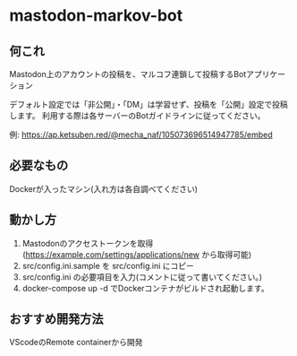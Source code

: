 # mastodon-markov-bot
## 何これ
Mastodon上のアカウントの投稿を、マルコフ連鎖して投稿するBotアプリケーション

デフォルト設定では「非公開」・「DM」は学習せず、投稿を「公開」設定で投稿します。 
利用する際は各サーバーのBotガイドラインに従ってください。


例: https://ap.ketsuben.red/@mecha_naf/105073696514947785/embed

## 必要なもの
Dockerが入ったマシン(入れ方は各自調べてください)

## 動かし方 
1. Mastodonのアクセストークンを取得(https://example.com/settings/applications/new から取得可能)
2. src/config.ini.sample を src/config.ini にコピー
3. src/config.ini の必要項目を入力(コメントに従って書いてください。)
4. docker-compose up -d でDockerコンテナがビルドされ起動します。

## おすすめ開発方法
VScodeのRemote containerから開発
